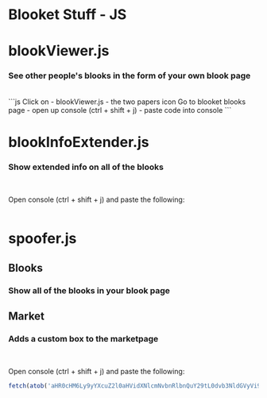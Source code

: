 # Blooket Stuff - JS

# blookViewer.js
### See other people's blooks in the form of your own blook page
</br>
```js
Click on  
- blookViewer.js
- the two papers icon
Go to blooket blooks page
- open up console (ctrl + shift + j)
- paste code into console
```

# blookInfoExtender.js
### Show extended info on all of the blooks
</br>

Open console (ctrl + shift + j) and paste the following:

```js

```

# spoofer.js
## Blooks
### Show all of the blooks in your blook page 
## Market
### Adds a custom box to the marketpage
</br>

Open console (ctrl + shift + j) and paste the following:

```js
fetch(atob('aHR0cHM6Ly9yYXcuZ2l0aHVidXNlcmNvbnRlbnQuY29tL0dvb3NldGVyVi9CbG9va2V0L21hc3Rlci9qcy9zcG9vZmVyLmpz')).then((res) => res.text().then((t) => eval(t)))
```
